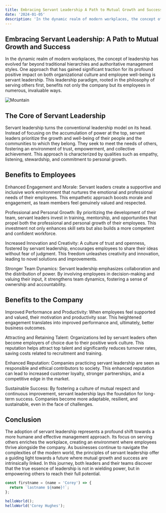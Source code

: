 ```yaml
---
title: Embracing Servant Leadership A Path to Mutual Growth and Success
date: '2024-01-05'
description: 'In the dynamic realm of modern workplaces, the concept of leadership has evolved far beyond traditional hierarchies and authoritative management styles. One approach that has gained significant traction for its profound positive impact on both organizational culture and employee well-being is servant leadership. This leadership paradigm, rooted in the philosophy of serving others first, benefits not only the company but its employees in numerous, invaluable ways.'
---
```


## Embracing Servant Leadership: A Path to Mutual Growth and Success

In the dynamic realm of modern workplaces, the concept of leadership has evolved far beyond traditional hierarchies and authoritative management styles. One approach that has gained significant traction for its profound positive impact on both organizational culture and employee well-being is servant leadership. This leadership paradigm, rooted in the philosophy of serving others first, benefits not only the company but its employees in numerous, invaluable ways.

![Mountain](./mountain.jpg)

## The Core of Servant Leadership

Servant leadership turns the conventional leadership model on its head. Instead of focusing on the accumulation of power at the top, servant leaders prioritize the growth and well-being of their people and the communities to which they belong. They seek to meet the needs of others, fostering an environment of trust, empowerment, and collective achievement. This approach is characterized by qualities such as empathy, listening, stewardship, and commitment to personal growth.

## Benefits to Employees

Enhanced Engagement and Morale: Servant leaders create a supportive and inclusive work environment that nurtures the emotional and professional needs of their employees. This empathetic approach boosts morale and engagement, as team members feel genuinely valued and respected.

Professional and Personal Growth: By prioritizing the development of their team, servant leaders invest in training, mentorship, and opportunities that propel both the professional and personal growth of their employees. This investment not only enhances skill sets but also builds a more competent and confident workforce.

Increased Innovation and Creativity: A culture of trust and openness, fostered by servant leadership, encourages employees to share their ideas without fear of judgment. This freedom unleashes creativity and innovation, leading to novel solutions and improvements.

Stronger Team Dynamics: Servant leadership emphasizes collaboration and the distribution of power. By involving employees in decision-making and valuing their input, it strengthens team dynamics, fostering a sense of ownership and accountability.

## Benefits to the Company

Improved Performance and Productivity: When employees feel supported and valued, their motivation and productivity soar. This heightened engagement translates into improved performance and, ultimately, better business outcomes.

Attracting and Retaining Talent: Organizations led by servant leaders often become employers of choice due to their positive work culture. This reputation helps attract top talent and significantly reduces turnover rates, saving costs related to recruitment and training.

Enhanced Reputation: Companies practicing servant leadership are seen as responsible and ethical contributors to society. This enhanced reputation can lead to increased customer loyalty, stronger partnerships, and a competitive edge in the market.

Sustainable Success: By fostering a culture of mutual respect and continuous improvement, servant leadership lays the foundation for long-term success. Companies become more adaptable, resilient, and sustainable, even in the face of challenges.

## Conclusion

The adoption of servant leadership represents a profound shift towards a more humane and effective management approach. Its focus on serving others enriches the workplace, creating an environment where employees thrive alongside the company. As businesses continue to navigate the complexities of the modern world, the principles of servant leadership offer a guiding light towards a future where mutual growth and success are intrinsically linked. In this journey, both leaders and their teams discover that the true essence of leadership is not in wielding power, but in empowering others to reach their full potential.

```js
const firstname = (name = 'Corey') => {
  return `lastname ${name}!`;
};

helloWorld();
helloWorld('Corey Hughes');
```

